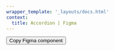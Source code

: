 ```yaml
---
wrapper_template: '_layouts/docs.html'
context:
  title: Accordion | Figma
---
```


<script src="/static/js/copy-to-clipboard.js"> </script>

<button onclick="helloWorld()">Copy Figma component</button>
